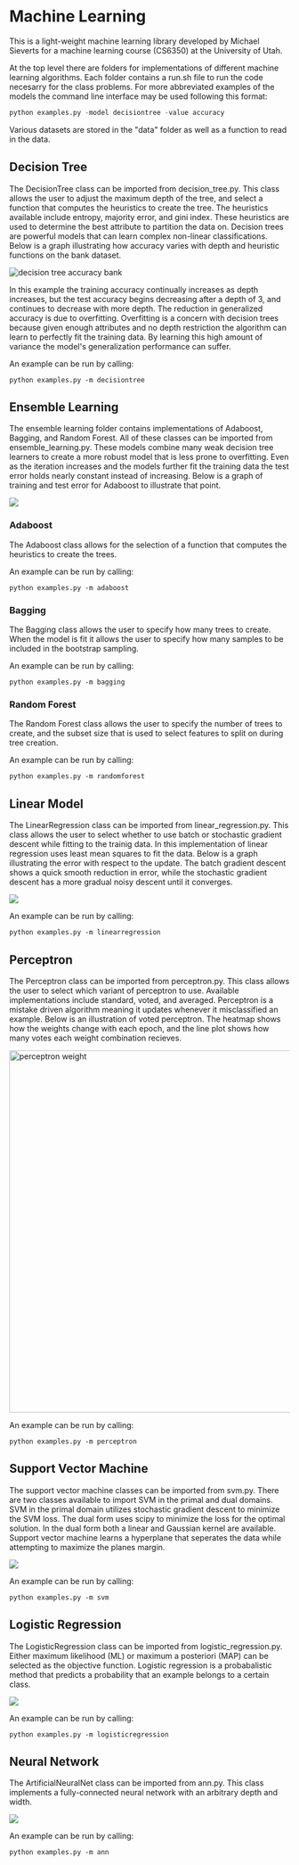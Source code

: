 # Machine Learning

This is a light-weight machine learning library developed by Michael Sieverts for a machine learning course (CS6350) at the University of Utah.

At the top level there are folders for implementations of different machine learning algorithms. Each folder contains a run.sh file to run the code necesarry for the class problems. For more abbreviated examples of the models the command line interface may be used following this format:

```python
python examples.py -model decisiontree -value accuracy
```

Various datasets are stored in the "data" folder as well as a function to read in the data. 

## Decision Tree

The DecisionTree class can be imported from decision_tree.py. This class allows the user to adjust the maximum depth of the tree, and select a function that computes the heuristics to create the tree. The heuristics available include entropy, majority error, and gini index. These heuristics are used to determine the best attribute to partition the data on. Decision trees are powerful models that can learn complex non-linear classifications. Below is a graph illustrating how accuracy varies with depth and heuristic functions on the bank dataset. 

![decision tree accuracy bank](plots/decisionTree_bank_accuracy.png)

In this example the training accuracy continually increases as depth increases, but the test accuracy begins decreasing after a depth of 3, and continues to decrease with more depth. The reduction in generalized accuracy is due to overfitting. Overfitting is a concern with decision trees because given enough attributes and no depth restriction the algorithm can learn to perfectly fit the training data. By learning this high amount of variance the model's generalization performance can suffer.

An example can be run by calling:
```
python examples.py -m decisiontree
```

## Ensemble Learning

The ensemble learning folder contains implementations of Adaboost, Bagging, and Random Forest. All of these classes can be imported from ensemble_learning.py. These models combine many weak decision tree learners to create a more robust model that is less prone to overfitting. Even as the iteration increases and the models further fit the training data the test error holds nearly constant instead of increasing. Below is a graph of training and test error for Adaboost to illustrate that point. 

![](plots/ensemble_Adaboost_error_grid.png)

### Adaboost

The Adaboost class allows for the selection of a function that computes the heuristics to create the trees.

An example can be run by calling:
```
python examples.py -m adaboost
```

### Bagging

The Bagging class allows the user to specify how many trees to create. When the model is fit it allows the user to specify how many samples to be included in the bootstrap sampling. 

An example can be run by calling:
```
python examples.py -m bagging
```

### Random Forest

The Random Forest class allows the user to specify the number of trees to create, and the subset size that is used to select features to split on during tree creation.

An example can be run by calling:
```
python examples.py -m randomforest
```

## Linear Model

The LinearRegression class can be imported from linear_regression.py. This class allows the user to select whether to use batch or stochastic gradient descent while fitting to the trainig data. In this implementation of linear regression uses least mean squares to fit the data. Below is a graph illustrating the error with respect to the update. The batch gradient descent shows a quick smooth reduction in error, while the stochastic gradient descent has a more gradual noisy descent until it converges. 

![](plots/linearRegression_error.png)

An example can be run by calling:
```
python examples.py -m linearregression
```

## Perceptron

The Perceptron class can be imported from perceptron.py. This class allows the user to select which variant of perceptron to use. Available implementations include standard, voted, and averaged. Perceptron is a mistake driven algorithm meaning it updates whenever it misclassified an example. Below is an illustration of voted perceptron. The heatmap shows how the weights change with each epoch, and the line plot shows how many votes each weight combination recieves. 

<img src=plots/perceptron_weight.png  alt="perceptron weight" width="650">

An example can be run by calling:
```
python examples.py -m perceptron
```

## Support Vector Machine

The support vector machine classes can be imported from svm.py. There are two classes available to import SVM in the primal and dual domains. SVM in the primal domain utilizes stochastic gradient descent to minimize the SVM loss. The dual form uses scipy to minimize the loss for the optimal solution. In the dual form both a linear and Gaussian kernel are available. Support vector machine learns a hyperplane that seperates the data while attempting to maximize the planes margin. 

![](plots/svm_weight.png)

An example can be run by calling:
```
python examples.py -m svm
```

## Logistic Regression

The LogisticRegression class can be imported from logistic_regression.py. Either maximum likelihood (ML) or maximum a posteriori (MAP) can be selected as the objective function. Logistic regression is a probabalistic method that predicts a probability that an example belongs to a certain class. 

![](plots/logisticRegression_loss.png)

An example can be run by calling:
```
python examples.py -m logisticregression
```

## Neural Network

The ArtificialNeuralNet class can be imported from ann.py. This class implements a fully-connected neural network with an arbitrary depth and width.

![](plots/nn_loss.png)

An example can be run by calling:
```
python examples.py -m ann
```
